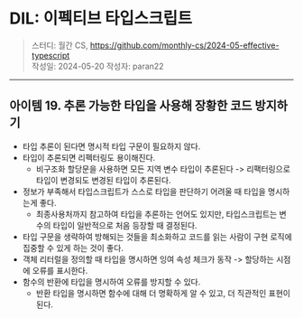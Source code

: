 # DIL: 이펙티브 타입스크립트

> 스터디: 월간 CS, https://github.com/monthly-cs/2024-05-effective-typescript  
> 작성일: 2024-05-20
> 작성자: paran22

---

## 아이템 19. 추론 가능한 타입을 사용해 장황한 코드 방지하기
- 타입 추론이 된다면 명시적 타입 구문이 필요하지 않다.
- 타입이 추론되면 리펙터링도 용이해진다.
    - 비구조화 할당문을 사용하면 모든 지역 변수 타입이 추론된다 -> 리팩터링으로 타입이 변경되도 변경된 타입이 추론된다.
- 정보가 부족해서 타입스크립트가 스스로 타입을 판단하기 어려울 때 타입을 명시하는게 좋다.
    - 최종사용처까지 참고하여 타입을 추론하는 언어도 있지만, 타입스크립트는 변수의 타입이 일반적으로 처음 등장할 때 결정된다.
- 타입 구문을 생략하여 방해되는 것들을 최소화하고 코드를 읽는 사람이 구현 로직에 집중할 수 있게 하는 것이 좋다.
- 객체 리터럴을 정의할 때 타입을 명시하면 잉여 속성 체크가 동작 -> 할당하는 시점에 오류를 표시한다.
- 함수의 반환에 타입을 명시하여 오류를 방지할 수 있다.
    - 반환 타입을 명시하면 함수에 대해 더 명확하게 알 수 있고, 더 직관적인 표현이 된다.